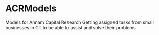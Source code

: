 # ACRModels
Models for Annam Capital Research
Getting assigned tasks from small businesses in CT to be able to assist and solve their problems
